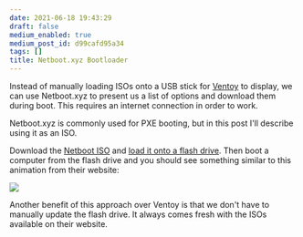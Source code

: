 ```yaml
---
date: 2021-06-18 19:43:29
draft: false
medium_enabled: true
medium_post_id: d99cafd95a34
tags: []
title: Netboot.xyz Bootloader
---
```


Instead of manually loading ISOs onto a USB stick for [Ventoy](/blog/ventoy) to display, we can use Netboot.xyz to present us a list of options and download them during boot. This requires an internet connection in order to work.

Netboot.xyz is commonly used for PXE booting, but in this post I'll describe using it as an ISO.

Download the [Netboot ISO](https://boot.netboot.xyz/ipxe/netboot.xyz.iso) and [load it onto a flash drive](/blog/ddforiso/). Then boot a computer from the flash drive and you should see something similar to this animation from their website:

![](/files/images/blog/netboot.xyz.gif)

Another benefit of this approach over Ventoy is that we don't have to manually update the flash drive. It always comes fresh with the ISOs available on their website.